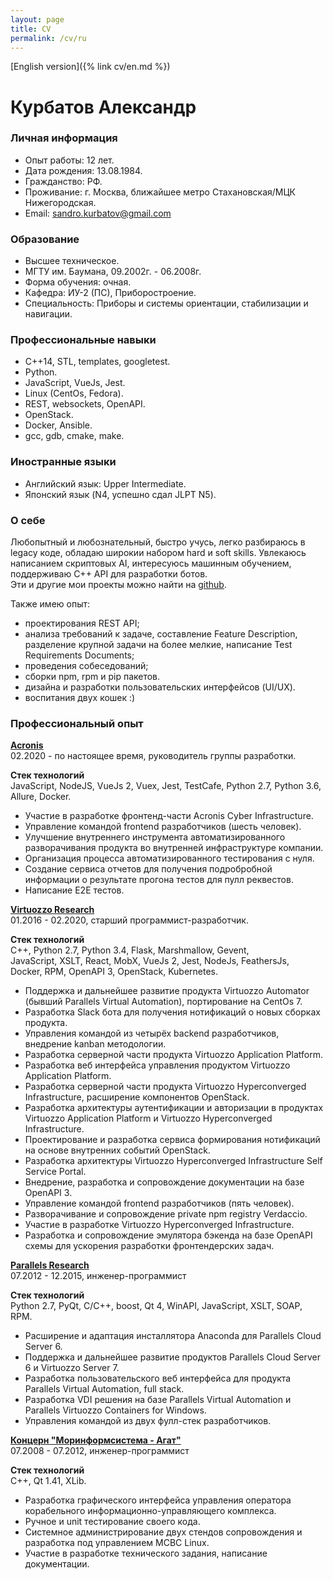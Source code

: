```yaml
---
layout: page
title: CV
permalink: /cv/ru
---
```

[English version]({% link cv/en.md %})

# Курбатов Александр

### Личная информация
* Опыт работы: 12 лет.
* Дата рождения: 13.08.1984.
* Гражданство: РФ.
* Проживание: г. Москва, ближайшее метро Стахановская/МЦК Нижегородская.
* Email: [sandro.kurbatov@gmail.com](mailto:sandro.kurbatov@gmail.com)


### Образование
* Высшее техническое.
* МГТУ им. Баумана, 09.2002г. - 06.2008г.
* Форма обучения: очная.
* Кафедра: ИУ-2 (ПС), Приборостроение.
* Специальность: Приборы и системы ориентации, стабилизации и навигации.


### Профессиональные навыки
* C++14, STL, templates, googletest.
* Python.
* JavaScript, VueJs, Jest.
* Linux (CentOs, Fedora).
* REST, websockets, OpenAPI.
* OpenStack.
* Docker, Ansible.
* gcc, gdb, cmake, make.


### Иностранные языки
* Английский язык: Upper Intermediate.
* Японский язык (N4, успешно сдал JLPT N5).


### О себе
Любопытный и любознательный, быстро учусь, легко разбираюсь в legacy коде, обладаю  широкии набором hard и soft skills.
Увлекаюсь написанием скриптовых AI, интересуюсь машинным обучением, поддерживаю C++ API для разработки ботов.  
Эти и другие мои проекты можно найти на [github](https://github.com/alkurbatov).

Также имею опыт:  

* проектирования REST API;
* анализа требований к задаче, составление Feature Description, разделение крупной задачи на более мелкие, написание Test Requirements Documents;
* проведения собеседований;
* сборки npm, rpm и pip пакетов.
* дизайна и разработки пользовательских интерфейсов (UI/UX).
* воспитания двух кошек :)


### Профессиональный опыт
**[Acronis](https://acronis.com)**  
02.2020 - по настоящее время, руководитель группы разработки.  

**Стек технологий**  
JavaScript, NodeJS, VueJs 2, Vuex, Jest, TestCafe, Python 2.7, Python 3.6, Allure, Docker.  

* Участие в разработке фронтенд-части Acronis Cyber Infrastructure.
* Управление командой frontend разработчиков (шесть человек).
* Улучшение внутреннего инструмента автоматизированного разворачивания продукта во внутренней инфраструктуре компании.
* Организация процесса автоматизированного тестирования с нуля.
* Создание сервиса отчетов для получения подробробной информации о результате прогона тестов для пулл реквестов.
* Написание E2E тестов.

**[Virtuozzo Research](https://virtuozzo.com)**  
01.2016 - 02.2020, старший программист-разработчик.  

**Стек технологий**  
C++, Python 2.7, Python 3.4, Flask, Marshmallow, Gevent,  
JavaScript, XSLT, React, MobX, VueJs 2, Jest, NodeJs, FeathersJs,  
Docker, RPM, OpenAPI 3, OpenStack, Kubernetes.  

* Поддержка и дальнейшее развитие продукта Virtuozzo Automator (бывший Parallels Virtual Automation), портирование на CentOs 7.
* Разработка Slack бота для получения нотификаций о новых сборках продукта.
* Управления командой из четырёх backend разработчиков, внедрение kanban методологии.
* Разработка серверной части продукта Virtuozzo Application Platform.
* Разработка веб интерфейса управления продуктом Virtuozzo Application Platform.
* Разработка серверной части продукта Virtuozzo Hyperconverged Infrastructure, расширение компонентов OpenStack.
* Разработка архитектуры аутентификации и авторизации в продуктах Virtuozzo Application Platform и Virtuozzo Hyperconverged Infrastructure.
* Проектирование и разработка сервиса формирования нотификаций на основе внутренних событий OpenStack.
* Разработка архитектуры Virtuozzo Hyperconverged Infrastructure Self Service Portal.
* Внедрение, разработка и сопровождение документации на базе OpenAPI 3.
* Управление командой frontend разработчиков (пять человек).
* Разворачивание и сопровождение private npm registry Verdaccio.
* Участие в разработке Virtuozzo Hyperconverged Infrastructure.
* Разработка и сопровождение эмулятора бэкенда на базе OpenAPI схемы для ускорения разработки фронтендерских задач.

**[Parallels Research](https://www.parallels.com)**  
07.2012 - 12.2015, инженер-программист  

**Стек технологий**  
Python 2.7, PyQt, C/C++, boost, Qt 4, WinAPI, JavaScript, XSLT, SOAP, RPM.  

* Расширение и адаптация инсталлятора Anaconda для Parallels Cloud Server 6.
* Поддержка и дальнейшее развитие продуктов Parallels Cloud Server 6 и Virtuozzo Server 7.
* Разработка пользовательского веб интерфейса для продукта Parallels Virtual Automation, full stack.
* Разработка VDI решения на базе Parallels Virtual Automation и Parallels Virtuozzo Containers for Windows.
* Управления командой из двух фулл-стек разработчиков.

**[Концерн "Моринформсистема - Агат"](https://concern-agat.ru)**  
07.2008 - 07.2012, инженер-программист  

**Стек технологий**  
C++, Qt 1.41, XLib.  

* Разработка графического интерфейса управления оператора корабельного информационно-управляющего комплекса.
* Ручное и unit тестирование своего кода.
* Системное администрирование двух стендов сопровождения и разработка под управлением МСВС Linux.
* Участие в разработке технического задания, написание документации.
